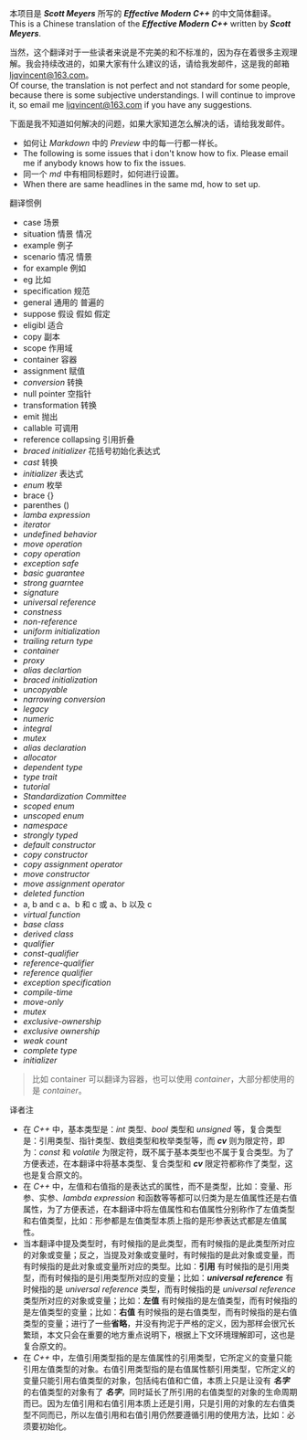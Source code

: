 本项目是  _**Scott Meyers**_ 所写的 **_Effective Modern C++_** 的中文简体翻译。  
This is a Chinese translation of the **_Effective Modern C++_** written by _**Scott Meyers**_.  

当然，这个翻译对于一些读者来说是不完美的和不标准的，因为存在着很多主观理解。我会持续改进的，如果大家有什么建议的话，请给我发邮件，这是我的邮箱 <ljqvincent@163.com>。  
Of course, the translation is not perfect and not standard for some people, because there is some subjective understandings. I will continue to improve it, so email me <ljqvincent@163.com> if you have any suggestions.

下面是我不知道如何解决的问题，如果大家知道怎么解决的话，请给我发邮件。  
* 如何让 _Markdown_ 中的 _Preview_ 中的每一行都一样长。
* The following is some issues that i don't know how to fix. Please email me if anybody knows how to fix the issues.
* 同一个 _md_ 中有相同标题时，如何进行设置。
* When there are same headlines in the same md, how to set up.

翻译惯例

* case 场景
* situation 情景 情况
* example 例子
* scenario 情况 情景
* for example 例如
* eg 比如
* specification 规范
* general 通用的 普遍的
* suppose 假设 假如 假定
*  eligibl 适合
*  copy 副本
* scope 作用域
* container 容器
* assignment 赋值
* _conversion_ 转换
* null pointer 空指针
* transformation 转换
* emit 抛出
* callable 可调用
*  reference collapsing 引用折叠
*  _braced initializer_ 花括号初始化表达式
*  _cast_ 转换
* _initializer_ 表达式
* _enum_ 枚举
* brace {}
* parenthes ()
* _lamba expression_ 
* _iterator_
* _undefined behavior_
* _move operation_
* _copy operation_
* _exception safe_
* _basic guarantee_
* _strong guarntee_
*  _signature_
*  _universal reference_
* _constness_
* _non-reference_
* _uniform initialization_
* _trailing return type_
* _container_
* _proxy_
* _alias declartion_ 
* _braced initialization_
* _uncopyable_
* _narrowing conversion_
* _legacy_
* _numeric_ 
* _integral_
* _mutex_
* _alias declaration_
* _allocator_
* _dependent type_
* _type trait_
* _tutorial_
* _Standardization Committee_
* _scoped enum_
* _unscoped enum_
* _namespace_
* _strongly typed_
* _default constructor_
* _copy constructor_
* _copy assignment operator_
* _move constructor_
* _move assignment operator_
* _deleted function_
* a, b and c a、b 和 c 或 a、b 以及 c 
* _virtual function_
* _base class_
* _derived class_
* _qualifier_ 
* _const-qualifier_
* _reference-qualifier_
* _reference qualifier_
* _exception specification_
* _compile-time_
* _move-only_
* _mutex_
* _exclusive-ownership_
* _exclusive ownership_ 
* _weak count_
* _complete type_
* _initializer_
> 比如 container 可以翻译为容器，也可以使用 _container_，大部分都使用的是 _container_。

译者注  
* 在 _C++_ 中，基本类型是：_int_ 类型、_bool_ 类型和 _unsigned_ 等，复合类型是：引用类型、指针类型、数组类型和枚举类型等，而 **_cv_** 则为限定符，即为：_const_ 和 _volatile_ 为限定符，既不属于基本类型也不属于复合类型。为了方便表述，在本翻译中将基本类型、复合类型和 **_cv_** 限定符都称作了类型，这也是复合原文的。
* 在 _C++_ 中，左值和右值指的是表达式的属性，而不是类型，比如：变量、形参、实参、_lambda expression_ 和函数等等都可以归类为是左值属性还是右值属性，为了方便表述，在本翻译中将左值属性和右值属性分别称作了左值类型和右值类型，比如：形参都是左值类型本质上指的是形参表达式都是左值属性。
* 当本翻译中提及类型时，有时候指的是此类型，而有时候指的是此类型所对应的对象或变量；反之，当提及对象或变量时，有时候指的是此对象或变量，而有时候指的是此对象或变量所对应的类型。比如：**引用** 有时候指的是引用类型，而有时候指的是引用类型所对应的变量；比如：**_universal reference_** 有时候指的是 _universal reference_ 类型，而有时候指的是 _universal reference_ 类型所对应的对象或变量；比如：**左值** 有时候指的是左值类型，而有时候指的是左值类型的变量；比如：**右值** 有时候指的是右值类型，而有时候指的是右值类型的变量；进行了一些**省略**，并没有拘泥于严格的定义，因为那样会很冗长繁琐，本文只会在重要的地方重点说明下，根据上下文环境理解即可，这也是复合原文的。
* 在 _C++_ 中，左值引用类型指的是左值属性的引用类型，它所定义的变量只能引用左值类型的对象。右值引用类型指的是右值属性额引用类型，它所定义的变量只能引用右值类型的对象，包括纯右值和亡值，本质上只是让没有 **_名字_** 的右值类型的对象有了 **_名字_**，同时延长了所引用的右值类型的对象的生命周期而已。因为左值引用和右值引用本质上还是引用，只是引用的对象的左右值类型不同而已，所以左值引用和右值引用仍然要遵循引用的使用方法，比如：必须要初始化。